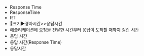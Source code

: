 ﻿- Response Time
- ResponseTime
- RT
- 📌크기▶️경과시간>>응답시간
- 애플리케이션에 요청을 전달한 시간부터 응답이 도착할 때까지 걸린 시간
- 응답 시간
- 응답 시간(Response Time)
- 응답시간
